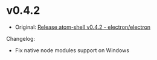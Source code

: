 # v0.4.2

* Original: [Release atom-shell v0.4.2 - electron/electron](https://github.com/electron/electron/releases/tag/v0.4.2)

Changelog:

* Fix native node modules support on Windows
